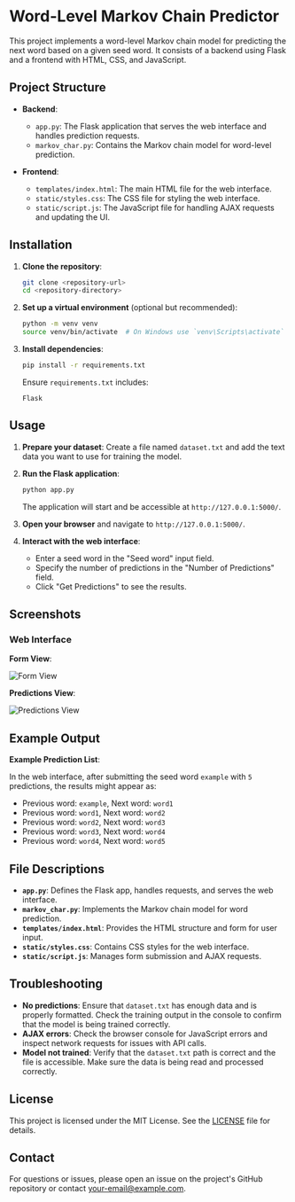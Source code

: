 # Word-Level Markov Chain Predictor

This project implements a word-level Markov chain model for predicting the next word based on a given seed word. It consists of a backend using Flask and a frontend with HTML, CSS, and JavaScript.

## Project Structure

- **Backend**:
  - `app.py`: The Flask application that serves the web interface and handles prediction requests.
  - `markov_char.py`: Contains the Markov chain model for word-level prediction.

- **Frontend**:
  - `templates/index.html`: The main HTML file for the web interface.
  - `static/styles.css`: The CSS file for styling the web interface.
  - `static/script.js`: The JavaScript file for handling AJAX requests and updating the UI.

## Installation

1. **Clone the repository**:
    ```bash
    git clone <repository-url>
    cd <repository-directory>
    ```

2. **Set up a virtual environment** (optional but recommended):
    ```bash
    python -m venv venv
    source venv/bin/activate  # On Windows use `venv\Scripts\activate`
    ```

3. **Install dependencies**:
    ```bash
    pip install -r requirements.txt
    ```

   Ensure `requirements.txt` includes:
    ```plaintext
    Flask
    ```

## Usage

1. **Prepare your dataset**: Create a file named `dataset.txt` and add the text data you want to use for training the model.

2. **Run the Flask application**:
    ```bash
    python app.py
    ```

   The application will start and be accessible at `http://127.0.0.1:5000/`.

3. **Open your browser** and navigate to `http://127.0.0.1:5000/`.

4. **Interact with the web interface**:
    - Enter a seed word in the "Seed word" input field.
    - Specify the number of predictions in the "Number of Predictions" field.
    - Click "Get Predictions" to see the results.

## Screenshots

### Web Interface

**Form View**:

![Form View](https://via.placeholder.com/600x400?text=Form+View)

**Predictions View**:

![Predictions View](https://via.placeholder.com/600x400?text=Predictions+View)

## Example Output

**Example Prediction List**:

In the web interface, after submitting the seed word `example` with `5` predictions, the results might appear as:

- Previous word: `example`, Next word: `word1`
- Previous word: `word1`, Next word: `word2`
- Previous word: `word2`, Next word: `word3`
- Previous word: `word3`, Next word: `word4`
- Previous word: `word4`, Next word: `word5`


## File Descriptions

- **`app.py`**: Defines the Flask app, handles requests, and serves the web interface.
- **`markov_char.py`**: Implements the Markov chain model for word prediction.
- **`templates/index.html`**: Provides the HTML structure and form for user input.
- **`static/styles.css`**: Contains CSS styles for the web interface.
- **`static/script.js`**: Manages form submission and AJAX requests.

## Troubleshooting

- **No predictions**: Ensure that `dataset.txt` has enough data and is properly formatted. Check the training output in the console to confirm that the model is being trained correctly.
- **AJAX errors**: Check the browser console for JavaScript errors and inspect network requests for issues with API calls.
- **Model not trained**: Verify that the `dataset.txt` path is correct and the file is accessible. Make sure the data is being read and processed correctly.

## License

This project is licensed under the MIT License. See the [LICENSE](LICENSE) file for details.

## Contact

For questions or issues, please open an issue on the project's GitHub repository or contact [your-email@example.com](mailto:your-email@example.com).

